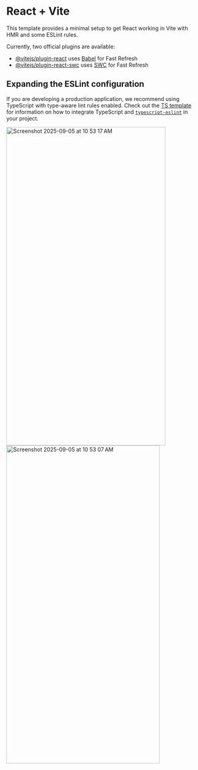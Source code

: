# React + Vite

This template provides a minimal setup to get React working in Vite with HMR and some ESLint rules.

Currently, two official plugins are available:

- [@vitejs/plugin-react](https://github.com/vitejs/vite-plugin-react/blob/main/packages/plugin-react) uses [Babel](https://babeljs.io/) for Fast Refresh
- [@vitejs/plugin-react-swc](https://github.com/vitejs/vite-plugin-react/blob/main/packages/plugin-react-swc) uses [SWC](https://swc.rs/) for Fast Refresh

## Expanding the ESLint configuration

If you are developing a production application, we recommend using TypeScript with type-aware lint rules enabled. Check out the [TS template](https://github.com/vitejs/vite/tree/main/packages/create-vite/template-react-ts) for information on how to integrate TypeScript and [`typescript-eslint`](https://typescript-eslint.io) in your project.


<img width="416" height="833" alt="Screenshot 2025-09-05 at 10 53 17 AM" src="https://github.com/user-attachments/assets/22dd4d2e-ba93-4c4a-9239-6ec3500e6f82" />



<img width="401" height="832" alt="Screenshot 2025-09-05 at 10 53 07 AM" src="https://github.com/user-attachments/assets/ebfcf439-fcd2-4d24-a38f-356e103f4bc1" />

